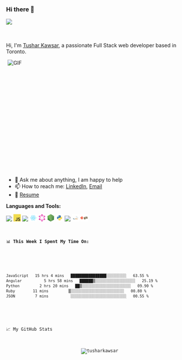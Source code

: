 ### Hi there 👋

<!--
**tusharkawsar/tusharkawsar** is a ✨ _special_ ✨ repository because its `README.md` (this file) appears on your GitHub profile.

<img width="1425" alt="Screen Shot 2021-04-16 at 10 05 08 AM" src="https://user-images.githubusercontent.com/15521750/115037719-c4df7e00-9e9c-11eb-890a-bdd732e21255.png">

Here are some ideas to get you started:

- 🔭 I’m currently working on ...
- 🌱 I’m currently learning ...
- 👯 I’m looking to collaborate on ...
- 🤔 I’m looking for help with ...
- 💬 Ask me about ...
- 📫 How to reach me: ...
- 😄 Pronouns: ...
- ⚡ Fun fact: ...
-->

<!-- 
source: https://github.com/abhisheknaiidu/abhisheknaiidu/blob/master/README.md
-->

![](https://visitor-badge.glitch.me/badge?page_id=tusharkawsar.tusharkawsar)

<br />

Hi, I'm [Tushar Kawsar](https://www.linkedin.com/in/tusharkawsar/), a passionate Full Stack web developer based in Toronto. 


  <img align="right" alt="GIF" src="https://github.com/abhisheknaiidu/abhisheknaiidu/blob/master/code.gif?raw=true" width="500" height="320" />
  
- 💬 Ask me about anything, I am happy to help
- 📫 How to reach me: [LinkedIn](https://www.linkedin.com/in/tusharkawsar/), [Email](mailto:tushar.kawsar@gmail.com)
- 📝 [Resume](https://drive.google.com/file/d/16_MoGK-FbLXy303knIbl-gB7Ea_EYJNq/view?usp=sharing)

**Languages and Tools:**  

<code><img height="20" src="https://user-images.githubusercontent.com/15521750/115271033-e9409200-a10a-11eb-918c-746bcbcc87c8.png"></code>
<code><img height="20" src="https://raw.githubusercontent.com/github/explore/80688e429a7d4ef2fca1e82350fe8e3517d3494d/topics/javascript/javascript.png"></code>
<code><img height="20" src="https://user-images.githubusercontent.com/15521750/115271175-12612280-a10b-11eb-9bcc-90cd86cd51f6.png"></code>
<code><img height="20" src="https://raw.githubusercontent.com/github/explore/80688e429a7d4ef2fca1e82350fe8e3517d3494d/topics/react/react.png"></code>
<code><img height="20" src="https://raw.githubusercontent.com/github/explore/5c058a388828bb5fde0bcafd4bc867b5bb3f26f3/topics/graphql/graphql.png"></code>
<code><img height="20" src="https://raw.githubusercontent.com/github/explore/80688e429a7d4ef2fca1e82350fe8e3517d3494d/topics/nodejs/nodejs.png"></code>
<code><img height="20" src="https://raw.githubusercontent.com/github/explore/80688e429a7d4ef2fca1e82350fe8e3517d3494d/topics/python/python.png"></code>
<code><img height="20" src="https://user-images.githubusercontent.com/15521750/115271491-6966f780-a10b-11eb-879c-d73e804a8630.png"></code>
<code><img height="20" src="https://raw.githubusercontent.com/github/explore/80688e429a7d4ef2fca1e82350fe8e3517d3494d/topics/mysql/mysql.png"></code>
<code><img height="20" src="https://raw.githubusercontent.com/github/explore/80688e429a7d4ef2fca1e82350fe8e3517d3494d/topics/git/git.png">


📊 **This Week I Spent My Time On:**
<!--START_SECTION:waka-->
```text
JavaScript   15 hrs 4 mins   ████████████████░░░░░░░░░   63.55 % 
Angular          5 hrs 58 mins   ██████▒░░░░░░░░░░░░░░░░░░   25.19 % 
Python         2 hrs 20 mins   ██▒░░░░░░░░░░░░░░░░░░░░░░   09.90 % 
Ruby        11 mins         ▒░░░░░░░░░░░░░░░░░░░░░░░░   00.80 % 
JSON         7 mins          ░░░░░░░░░░░░░░░░░░░░░░░░░   00.55 % 
```
<!--END_SECTION:waka-->




📈 My GitHub Stats

<p align="center"> <img src="https://github-readme-stats.vercel.app/api?username=tusharkawsar&show_icons=true&theme=gotham" alt="tusharkawsar" />
